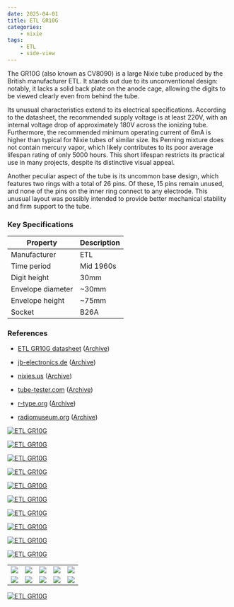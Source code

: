 ```yaml
---
date: 2025-04-01
title: ETL GR10G
categories:
    - nixie
tags:
    - ETL
    - side-view
---
```


The GR10G (also known as CV8090) is a large Nixie tube produced by the British manufacturer ETL. It stands out due to its unconventional design: notably, it lacks a solid back plate on the anode cage, allowing the digits to be viewed clearly even from behind the tube.

Its unusual characteristics extend to its electrical specifications. According to the datasheet, the recommended supply voltage is at least 220V, with an internal voltage drop of approximately 180V across the ionizing tube. Furthermore, the recommended minimum operating current of 6mA is higher than typical for Nixie tubes of similar size. Its Penning mixture does not contain mercury vapor, which likely contributes to its poor average lifespan rating of only 5000 hours. This short lifespan restricts its practical use in many projects, despite its distinctive visual appeal.

Another peculiar aspect of the tube is its uncommon base design, which features two rings with a total of 26 pins. Of these, 15 pins remain unused, and none of the pins on the inner ring connect to any electrode. This unusual layout was possibly intended to provide better mechanical stability and firm support to the tube.

### Key Specifications

| Property          | Description |
|-------------------|-------------|
| Manufacturer      | ETL         |
| Time period       | Mid 1960s   |
| Digit height      | 30mm        |
| Envelope diameter | ~30mm       |
| Envelope height   | ~75mm       |
| Socket            | B26A        |

### References

- [ETL GR10G datasheet](https://www.tube-tester.com/sites/nixie/dat_arch/GR10G.pdf) ([Archive](https://web.archive.org/web/20241014115342/https://www.tube-tester.com/sites/nixie/dat_arch/GR10G.pdf))

- [jb-electronics.de](http://www.jb-electronics.de/html/elektronik/nixies/n_gr10g.htm) ([Archive](https://web.archive.org/web/20240421194600/http://www.jb-electronics.de/html/elektronik/nixies/n_gr10g.htm))

- [nixies.us](https://www.nixies.us/bwg_gallery/gr10g/) ([Archive](https://web.archive.org/web/20250120124412/https://www.nixies.us/bwg_gallery/gr10g/))

- [tube-tester.com](https://www.tube-tester.com/sites/nixie/data/gr10g/gr10g.htm) ([Archive](https://web.archive.org/web/20241008121443/https://www.tube-tester.com/sites/nixie/data/gr10g/gr10g.htm))

- [r-type.org](http://r-type.org/exhib/aad0216.htm) ([Archive](https://web.archive.org/web/20240423233419/http://r-type.org/exhib/aad0216.htm))

- [radiomuseum.org](https://www.radiomuseum.org/tubes/tube_gr10g.html) ([Archive](https://web.archive.org/web/20241125044705/https://www.radiomuseum.org/tubes/tube_gr10g.html))

[![ETL GR10G](assets/1.jpg)](assets/1.jpg)

[![ETL GR10G](assets/2.jpg)](assets/2.jpg)

[![ETL GR10G](assets/3.jpg)](assets/3.jpg)

[![ETL GR10G](assets/4.jpg)](assets/4.jpg)

[![ETL GR10G](assets/5.jpg)](assets/5.jpg)

[![ETL GR10G](assets/6.jpg)](assets/6.jpg)

[![ETL GR10G](assets/7.jpg)](assets/7.jpg)

[![ETL GR10G](assets/9.jpg)](assets/9.jpg)

[![ETL GR10G](assets/10.jpg)](assets/10.jpg)

[![ETL GR10G](assets/11.jpg)](assets/11.jpg)

<table>
    <tr>
        <td>
            <a href="assets/12.jpg">
                <img src="assets/12.jpg">
            </a>
        </td>
        <td>
            <a href="assets/13.jpg">
                <img src="assets/13.jpg">
            </a>
        </td>
        <td>
            <a href="assets/14.jpg">
                <img src="assets/14.jpg">
            </a>
        </td>
         <td>
            <a href="assets/15.jpg">
                <img src="assets/15.jpg">
            </a>
        </td>
        <td>
            <a href="assets/16.jpg">
                <img src="assets/16.jpg">
            </a>
        </td>
    </tr>
    <tr>
        <td>
            <a href="assets/17.jpg">
                <img src="assets/17.jpg">
            </a>
        </td>
        <td>
            <a href="assets/18.jpg">
                <img src="assets/18.jpg">
            </a>
        </td>
        <td>
            <a href="assets/19.jpg">
                <img src="assets/19.jpg">
            </a>
        </td>
         <td>
            <a href="assets/20.jpg">
                <img src="assets/20.jpg">
            </a>
        </td>
        <td>
            <a href="assets/21.jpg">
                <img src="assets/21.jpg">
            </a>
        </td>
    </tr>
</table>

[![ETL GR10G](assets/22.jpg)](assets/22.jpg)